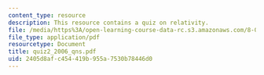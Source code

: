 ```yaml
---
content_type: resource
description: This resource contains a quiz on relativity.
file: /media/https%3A/open-learning-course-data-rc.s3.amazonaws.com/8-033-relativity-fall-2006/2405d8afc454419b955a7530b78446d0_quiz2_2006_qns.pdf
file_type: application/pdf
resourcetype: Document
title: quiz2_2006_qns.pdf
uid: 2405d8af-c454-419b-955a-7530b78446d0
---
```

